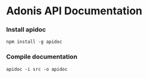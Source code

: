 # Adonis API Documentation

### Install apidoc
```
npm install -g apidoc
```
### Compile documentation
```
apidoc -i src -o apidoc
```